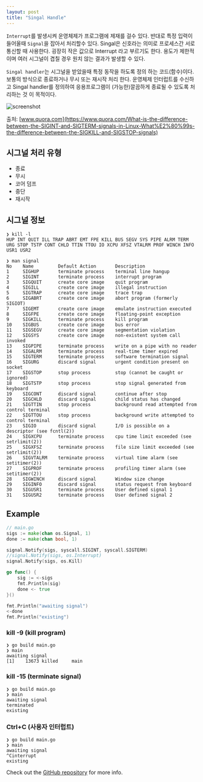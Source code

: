 ```yaml
---
layout: post
title: "Singal Handle"
---
```


`Interrupt`를 발생시켜 운영체제가 프로그램에 제재를 걸수 있다. 반대로 특정 입력이 들어올때 `Signal`을 잡아서 처리할수 있다. Singal은 신호라는 의미로 프로세스간 서로 통신할 때 사용한다. 굉장히 작은 값으로 Interrupt 라고 부르기도 한다. 용도가 제한적이며 여러 시그널이 겹칠 경우 원치 않는 결과가 발생할 수 있다.

`Singal handler`는 시그널을 받았을때 특정 동작을 하도록 정의 하는 코드(함수)이다. 보통의 방식으로 종료하거나 무시 또는 재시작 처리 한다. 운영체제 인터럽트를 수신하고 Singal handler를 정의하여 응용프로그램이 (가능한)깔끔하게 종료될 수 있도록 처리하는 것 이 목적이다.

![screenshot](../../../assets/images/dont_sigkill.png)

출처: [www.quora.com](https://www.quora.com/What-is-the-difference-between-the-SIGINT-and-SIGTERM-signals-in-Linux-What%E2%80%99s-the-difference-between-the-SIGKILL-and-SIGSTOP-signals)


## 시그널 처리 유형
* 종료
* 무시
* 코어 덤프
* 중단
* 재시작


## 시그널 정보
```terminal
❯ kill -l
HUP INT QUIT ILL TRAP ABRT EMT FPE KILL BUS SEGV SYS PIPE ALRM TERM URG STOP TSTP CONT CHLD TTIN TTOU IO XCPU XFSZ VTALRM PROF WINCH INFO USR1 USR2

❯ man signal
No    Name         Default Action       Description
1     SIGHUP       terminate process    terminal line hangup
2     SIGINT       terminate process    interrupt program
3     SIGQUIT      create core image    quit program
4     SIGILL       create core image    illegal instruction
5     SIGTRAP      create core image    trace trap
6     SIGABRT      create core image    abort program (formerly SIGIOT)
7     SIGEMT       create core image    emulate instruction executed
8     SIGFPE       create core image    floating-point exception
9     SIGKILL      terminate process    kill program
10    SIGBUS       create core image    bus error
11    SIGSEGV      create core image    segmentation violation
12    SIGSYS       create core image    non-existent system call invoked
13    SIGPIPE      terminate process    write on a pipe with no reader
14    SIGALRM      terminate process    real-time timer expired
15    SIGTERM      terminate process    software termination signal
16    SIGURG       discard signal       urgent condition present on socket
17    SIGSTOP      stop process         stop (cannot be caught or ignored)
18    SIGTSTP      stop process         stop signal generated from keyboard
19    SIGCONT      discard signal       continue after stop
20    SIGCHLD      discard signal       child status has changed
21    SIGTTIN      stop process         background read attempted from control terminal
22    SIGTTOU      stop process         background write attempted to control terminal
23    SIGIO        discard signal       I/O is possible on a descriptor (see fcntl(2))
24    SIGXCPU      terminate process    cpu time limit exceeded (see setrlimit(2))
25    SIGXFSZ      terminate process    file size limit exceeded (see setrlimit(2))
26    SIGVTALRM    terminate process    virtual time alarm (see setitimer(2))
27    SIGPROF      terminate process    profiling timer alarm (see setitimer(2))
28    SIGWINCH     discard signal       Window size change
29    SIGINFO      discard signal       status request from keyboard
30    SIGUSR1      terminate process    User defined signal 1
31    SIGUSR2      terminate process    User defined signal 2
```

## Example

```go
// main.go
sigs := make(chan os.Signal, 1)
done := make(chan bool, 1)

signal.Notify(sigs, syscall.SIGINT, syscall.SIGTERM)
//signal.Notify(sigs, os.Interrupt)
signal.Notify(sigs, os.Kill)

go func() {
	sig := <-sigs
	fmt.Println(sig)
	done <- true
}()

fmt.Println("awaiting signal")
<-done
fmt.Println("existing")
```

### kill -9 (kill program)

```console
❯ go build main.go
❯ main
awaiting signal
[1]    13673 killed     main
```

### kill -15 (terminate signal)

```console
❯ go build main.go
❯ main      
awaiting signal
terminated
existing
```

### Ctrl+C (사용자 인터럽트)

```console
❯ go build main.go
❯ main
awaiting signal
^Cinterrupt
existing
```



Check out the [GitHub repository](https://github.com/younghyun-ahn/go-etc/blob/master/signal_handle/main.go) for more info.